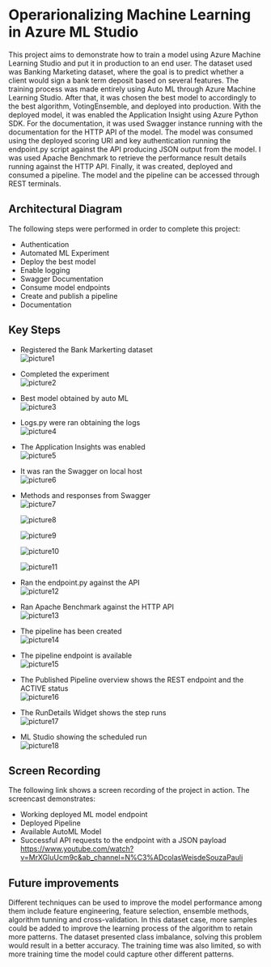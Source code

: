# Operarionalizing Machine Learning in Azure ML Studio

This project aims to demonstrate how to train a model using Azure Machine Learning Studio and put it in production to an end user. The dataset used was Banking Marketing dataset, where the goal is to predict whether a client would sign a bank term deposit based on several features. The training process was made entirely using Auto ML through Azure Machine Learning Studio. After that, it was chosen the best model to accordingly to the best algorithm, VotingEnsemble, and deployed into production. With the deployed model, it was enabled the Application Insight using Azure Python SDK. For the documentation, it was used Swagger instance running with the documentation for the HTTP API of the model. The model was consumed using the deployed scoring URI and key authentication running the endpoint.py script against the API producing JSON output from the model. I was used Apache Benchmark to retrieve the performance result details running against the HTTP API. Finally, it was created, deployed and consumed a pipeline. The model and the pipeline can be accessed through REST terminals.

## Architectural Diagram


The following steps were performed in order to complete this project:

* Authentication
* Automated ML Experiment
* Deploy the best model
* Enable logging
* Swagger Documentation
* Consume model endpoints
* Create and publish a pipeline
* Documentation

## Key Steps
* Registered the Bank Markerting dataset  
![picture1](https://github.com/nicolaswsp/Operationalizing-Machine-Learning/blob/main/Images/Picture1.png)

* Completed the experiment  
![picture2](https://github.com/nicolaswsp/Operationalizing-Machine-Learning/blob/main/Images/Picture2.png)

* Best model obtained by auto ML   
![picture3](https://github.com/nicolaswsp/Operationalizing-Machine-Learning/blob/main/Images/Picture3.png)

* Logs.py were ran obtaining the logs  
![picture4](https://github.com/nicolaswsp/Operationalizing-Machine-Learning/blob/main/Images/Picture4.png)

* The Application Insights was enabled   
![picture5](https://github.com/nicolaswsp/Operationalizing-Machine-Learning/blob/main/Images/Picture5.png)

* It was ran the Swagger on local host  
![picture6](https://github.com/nicolaswsp/Operationalizing-Machine-Learning/blob/main/Images/Picture6.png)

* Methods and responses from Swagger  
![picture7](https://github.com/nicolaswsp/Operationalizing-Machine-Learning/blob/main/Images/Picture7.png)

  ![picture8](https://github.com/nicolaswsp/Operationalizing-Machine-Learning/blob/main/Images/Picture8.png)

  ![picture9](https://github.com/nicolaswsp/Operationalizing-Machine-Learning/blob/main/Images/Picture9.png)

  ![picture10](https://github.com/nicolaswsp/Operationalizing-Machine-Learning/blob/main/Images/Picture10.png)

  ![picture11](https://github.com/nicolaswsp/Operationalizing-Machine-Learning/blob/main/Images/Picture11.png)

* Ran the endpoint.py against the API  
![picture12](https://github.com/nicolaswsp/Operationalizing-Machine-Learning/blob/main/Images/Picture12.png)

* Ran Apache Benchmark against the HTTP API  
![picture13](https://github.com/nicolaswsp/Operationalizing-Machine-Learning/blob/main/Images/Picture13.png)

* The pipeline has been created  
![picture14](https://github.com/nicolaswsp/Operationalizing-Machine-Learning/blob/main/Images/Picture14.png)

* The pipeline endpoint is available  
![picture15](https://github.com/nicolaswsp/Operationalizing-Machine-Learning/blob/main/Images/Picture15.png)

* The Published Pipeline overview shows the REST endpoint and the ACTIVE status  
![picture16](https://github.com/nicolaswsp/Operationalizing-Machine-Learning/blob/main/Images/Picture16.png)

* The RunDetails Widget shows the step runs  
![picture17](https://github.com/nicolaswsp/Operationalizing-Machine-Learning/blob/main/Images/Picture17.png)

* ML Studio showing the scheduled run  
![picture18](https://github.com/nicolaswsp/Operationalizing-Machine-Learning/blob/main/Images/Picture18.png)

## Screen Recording
The following link shows a screen recording of the project in action. The screencast demonstrates:
* Working deployed ML model endpoint
* Deployed Pipeline
* Available AutoML Model
* Successful API requests to the endpoint with a JSON payload
https://www.youtube.com/watch?v=MrXGluUcm9c&ab_channel=N%C3%ADcolasWeisdeSouzaPauli

## Future improvements
Different techniques can be used to improve the model performance among them include feature engineering, feature selection, ensemble methods, algorithm tunning and cross-validation. In this dataset case, more samples could be added to improve the learning process of the algorithm to retain more patterns. The dataset presented class imbalance, solving this problem would result in a better accuracy. The training time was also limited, so with more training time the model could capture other different patterns. 
